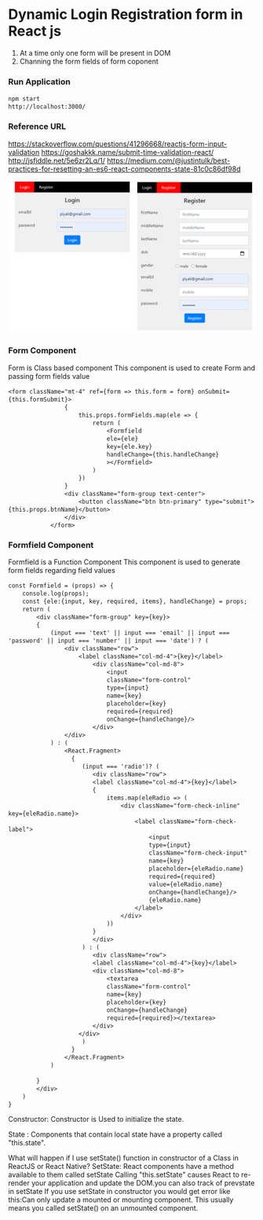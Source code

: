 # Dynamic Login Registration form in React js

1. At a time only one form will be present in DOM
2. Channing the form fields of form coponent

### Run Application
```
npm start
http://localhost:3000/
```

### Reference URL
https://stackoverflow.com/questions/41296668/reactjs-form-input-validation
https://goshakkk.name/submit-time-validation-react/
http://jsfiddle.net/5e6zr2Lq/1/
https://medium.com/@justintulk/best-practices-for-resetting-an-es6-react-components-state-81c0c86df98d


![Dynamic Form in React](dynamic_form.png)

### Form Component
Form is Class based component
This component is used to create Form and passing form fields value

```
<form className="mt-4" ref={form => this.form = form} onSubmit={this.formSubmit}>
                {
                    this.props.formFields.map(ele => {
                        return (
                            <Formfield
                            ele={ele}
                            key={ele.key}
                            handleChange={this.handleChange}
                            ></Formfield>
                        )
                    })
                }
                <div className="form-group text-center">
                    <button className="btn btn-primary" type="submit">{this.props.btnName}</button>
                </div>
            </form>
```


### Formfield Component
Formfield is a Function Component
This component is used to generate form fields regarding field values

```
const Formfield = (props) => {
    console.log(props);
    const {ele:{input, key, required, items}, handleChange} = props;
    return (
        <div className="form-group" key={key}>
        {
            (input === 'text' || input === 'email' || input === 'password' || input === 'number' || input === 'date') ? (
                <div className="row">
                    <label className="col-md-4">{key}</label>
                        <div className="col-md-8">
                            <input
                            className="form-control"
                            type={input}
                            name={key}
                            placeholder={key}
                            required={required}
                            onChange={handleChange}/>
                        </div>
                </div> 
            ) : (
                <React.Fragment>
                  {
                     (input === 'radio')? (
                        <div className="row">
                        <label className="col-md-4">{key}</label>
                        {
                            items.map(eleRadio => (
                                <div className="form-check-inline" key={eleRadio.name}>
                                    <label className="form-check-label">
                                        <input
                                        type={input}
                                        className="form-check-input"
                                        name={key}
                                        placeholder={eleRadio.name}
                                        required={required}
                                        value={eleRadio.name}
                                        onChange={handleChange}/>
                                        {eleRadio.name}
                                    </label>
                                </div>
                            ))
                        }
                        </div>
                     ) : (
                        <div className="row">
                        <label className="col-md-4">{key}</label>
                        <div className="col-md-8">
                            <textarea 
                            className="form-control"
                            name={key}
                            placeholder={key}
                            onChange={handleChange}
                            required={required}></textarea>
                        </div>
                    </div>
                     )
                  }
                </React.Fragment>
            )
               
        }
        </div>                  
    )
}
```


Constructor: Constructor is Used to initialize the state.

State : Components that contain local state have a property called "this.state".

What will happen if I use setState() function in constructor of a Class in ReactJS or React Native?
SetState: React components have a method available to them called setState Calling "this.setState" causes React to re-render your application and update the DOM.you can also track of prevstate in setState If you use setState in constructor you would get error like this:Can only update a mounted or mounting component. This usually means you called setState() on an unmounted component.



